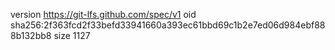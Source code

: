version https://git-lfs.github.com/spec/v1
oid sha256:2f363fcd2f33befd33941660a393ec61bbd69c1b2e7ed06d984ebf888b132bb8
size 1127
